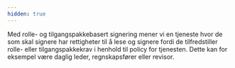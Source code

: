 ```yaml
---
hidden: true
---
```


Med rolle- og tilgangspakkebasert signering mener vi en tjeneste hvor de som skal signere har rettigheter til å lese og signere fordi de tilfredstiller rolle- eller tilgangspakkekrav i henhold til policy for tjenesten.
Dette kan for eksempel være daglig leder, regnskapsfører eller revisor.